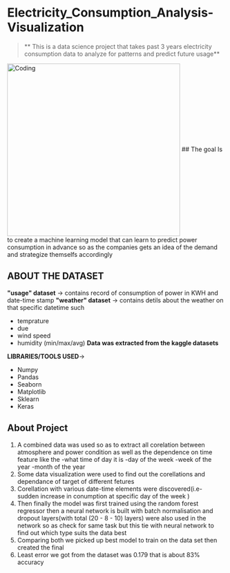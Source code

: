 # Electricity_Consumption_Analysis-Visualization

> ** This is a data science project that takes past 3 years electricity consumption data to analyze for patterns and predict future usage**

<img align="center" alt="Coding" width="400" src="https://ec.europa.eu/eurostat/documents/4187653/9806083/Energy+consumption+in+EU+households">
## The goal
Is to create a machine learning model that can learn to predict power consumption in advance so as the companies gets an idea of the demand and strategize themselfs accordingly

## ABOUT THE DATASET
**"usage" dataset** ->  contains record of consumption of power in KWH and date-time stamp
**"weather" dataset** -> contains detils about the weather on that specific datetime such   
- temprature
- due
- wind speed
- humidity (min/max/avg)
**Data was extracted from the kaggle datasets**                                                                                            
                                                                                            
**LIBRARIES/TOOLS USED**-> 
- Numpy
- Pandas
- Seaborn 
- Matplotlib
- Sklearn
- Keras


## About Project
1. A combined data was used so as to extract all corelation between atmosphere and power condition as well as the dependence on time feature like the -what time of day it is -day of the week -week of the year -month of the year
2. Some data visualization were used to find out the corellations and dependance of target of different fetures
3. Corellation with various date-time elements were discovered(i.e- sudden increase in conumption at specific day of the week )
4. Then finally the model was first  trained using the random forest regressor then a neural network is built with batch normalisation and dropout layers(with total (20 - 8 - 10) layers) were also used in the network so as check for same task but this tie with neural network to find out which type suits the data best
5. Comparing both we picked up best model to train on  the data set then created the final 
6. Least error we got from the dataset was 0.179 that is about 83% accuracy
